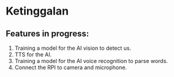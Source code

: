 # Ketinggalan
## Features in progress:
1. Training a model for the AI vision to detect us.
2. TTS for the AI.
3. Training a model for the AI voice recognition to parse words.
4. Connect the RPI to camera and microphone.